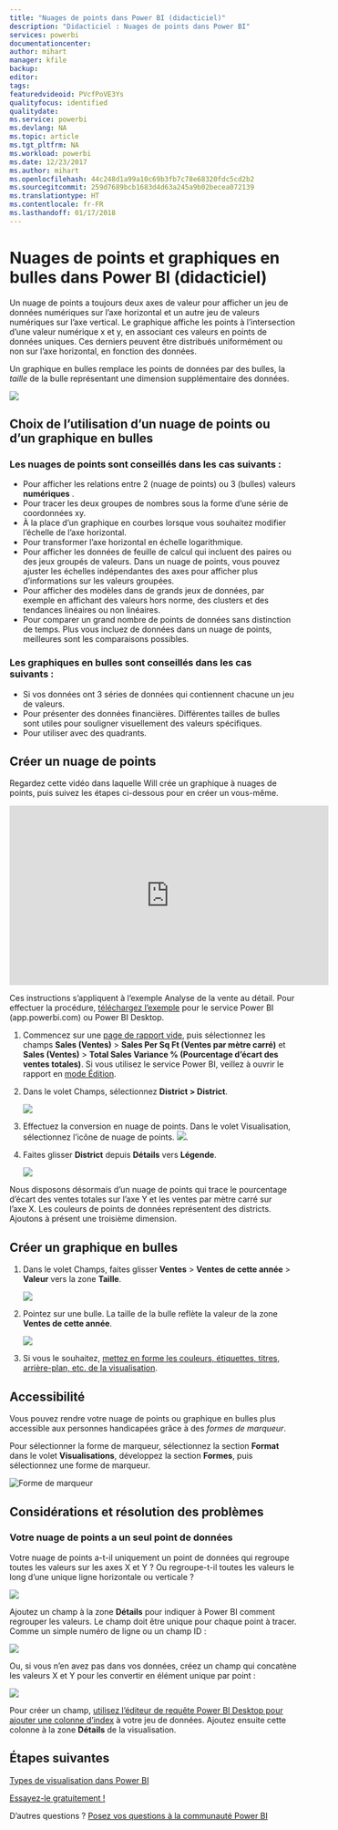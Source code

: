 ```yaml
---
title: "Nuages de points dans Power BI (didacticiel)"
description: "Didacticiel : Nuages de points dans Power BI"
services: powerbi
documentationcenter: 
author: mihart
manager: kfile
backup: 
editor: 
tags: 
featuredvideoid: PVcfPoVE3Ys
qualityfocus: identified
qualitydate: 
ms.service: powerbi
ms.devlang: NA
ms.topic: article
ms.tgt_pltfrm: NA
ms.workload: powerbi
ms.date: 12/23/2017
ms.author: mihart
ms.openlocfilehash: 44c248d1a99a10c69b3fb7c78e68320fdc5cd2b2
ms.sourcegitcommit: 259d7689bcb1683d4d63a245a9b02becea072139
ms.translationtype: HT
ms.contentlocale: fr-FR
ms.lasthandoff: 01/17/2018
---
```

# <a name="scatter-charts-and-bubble-charts-in-power-bi-tutorial"></a>Nuages de points et graphiques en bulles dans Power BI (didacticiel)
Un nuage de points a toujours deux axes de valeur pour afficher un jeu de données numériques sur l’axe horizontal et un autre jeu de valeurs numériques sur l’axe vertical. Le graphique affiche les points à l’intersection d’une valeur numérique x et y, en associant ces valeurs en points de données uniques. Ces derniers peuvent être distribués uniformément ou non sur l’axe horizontal, en fonction des données.

Un graphique en bulles remplace les points de données par des bulles, la *taille* de la bulle représentant une dimension supplémentaire des données.

![](media/power-bi-visualization-scatter/power-bi-bubble-chart.png)

## <a name="when-to-use-a-scatter-chart-or-bubble-chart"></a>Choix de l’utilisation d’un nuage de points ou d’un graphique en bulles
### <a name="scatter-charts-are-a-great-choice"></a>Les nuages de points sont conseillés dans les cas suivants :
* Pour afficher les relations entre 2 (nuage de points) ou 3 (bulles) valeurs **numériques** .
* Pour tracer les deux groupes de nombres sous la forme d’une série de coordonnées xy.
* À la place d’un graphique en courbes lorsque vous souhaitez modifier l’échelle de l’axe horizontal.    
* Pour transformer l’axe horizontal en échelle logarithmique.
* Pour afficher les données de feuille de calcul qui incluent des paires ou des jeux groupés de valeurs. Dans un nuage de points, vous pouvez ajuster les échelles indépendantes des axes pour afficher plus d’informations sur les valeurs groupées.
* Pour afficher des modèles dans de grands jeux de données, par exemple en affichant des valeurs hors norme, des clusters et des tendances linéaires ou non linéaires.
* Pour comparer un grand nombre de points de données sans distinction de temps. Plus vous incluez de données dans un nuage de points, meilleures sont les comparaisons possibles.

### <a name="bubble-charts-are-a-great-choice"></a>Les graphiques en bulles sont conseillés dans les cas suivants :
* Si vos données ont 3 séries de données qui contiennent chacune un jeu de valeurs.
* Pour présenter des données financières.  Différentes tailles de bulles sont utiles pour souligner visuellement des valeurs spécifiques.
* Pour utiliser avec des quadrants.

## <a name="create-a-scatter-chart"></a>Créer un nuage de points
Regardez cette vidéo dans laquelle Will crée un graphique à nuages de points, puis suivez les étapes ci-dessous pour en créer un vous-même.

<iframe width="560" height="315" src="https://www.youtube.com/embed/PVcfPoVE3Ys?list=PL1N57mwBHtN0JFoKSR0n-tBkUJHeMP2cP" frameborder="0" allowfullscreen></iframe>


Ces instructions s’appliquent à l’exemple Analyse de la vente au détail. Pour effectuer la procédure, [téléchargez l’exemple](sample-datasets.md) pour le service Power BI (app.powerbi.com) ou Power BI Desktop.   

1. Commencez sur une [page de rapport vide](power-bi-report-add-page.md), puis sélectionnez les champs **Sales (Ventes)** \> **Sales Per Sq Ft (Ventes par mètre carré)** et **Sales (Ventes)** > **Total Sales Variance % (Pourcentage d’écart des ventes totales)**. Si vous utilisez le service Power BI, veillez à ouvrir le rapport en [mode Édition](service-interact-with-a-report-in-editing-view.md).
 
2. Dans le volet Champs, sélectionnez **District > District**.
   
    ![](media/power-bi-visualization-scatter/power-bi-bar-chart.png)
4. Effectuez la conversion en nuage de points. Dans le volet Visualisation, sélectionnez l’icône de nuage de points.
   ![](media/power-bi-visualization-scatter/pbi_scatter_chart_icon.png).
5. Faites glisser **District** depuis **Détails** vers **Légende**.
   
    ![](media/power-bi-visualization-scatter/power-bi-scatter.png)

Nous disposons désormais d’un nuage de points qui trace le pourcentage d’écart des ventes totales sur l’axe Y et les ventes par mètre carré sur l’axe X.  Les couleurs de points de données représentent des districts.  Ajoutons à présent une troisième dimension.

## <a name="create-a-bubble-chart"></a>Créer un graphique en bulles
1. Dans le volet Champs, faites glisser **Ventes** > **Ventes de cette année** > **Valeur** vers la zone **Taille**. 
   
   ![](media/power-bi-visualization-scatter/power-bi-bubble.png)
2. Pointez sur une bulle.  La taille de la bulle reflète la valeur de la zone **Ventes de cette année**.
   
    ![](media/power-bi-visualization-scatter/pbi_scatter_chart_hover.png)
3. Si vous le souhaitez, [mettez en forme les couleurs, étiquettes, titres, arrière-plan, etc. de la visualisation](service-getting-started-with-color-formatting-and-axis-properties.md).

## <a name="accessibility"></a>Accessibilité

Vous pouvez rendre votre nuage de points ou graphique en bulles plus accessible aux personnes handicapées grâce à des *formes de marqueur*. 

Pour sélectionner la forme de marqueur, sélectionnez la section **Format** dans le volet **Visualisations**, développez la section **Formes**, puis sélectionnez une forme de marqueur.

![Forme de marqueur](media/power-bi-visualization-scatter/pbi_scatter_marker.png)

## <a name="considerations-and-troubleshooting"></a>Considérations et résolution des problèmes
### <a name="your-scatter-chart-has-only-one-data-point"></a>**Votre nuage de points a un seul point de données**
Votre nuage de points a-t-il uniquement un point de données qui regroupe toutes les valeurs sur les axes X et Y ?  Ou regroupe-t-il toutes les valeurs le long d’une unique ligne horizontale ou verticale ?

![](media/power-bi-visualization-scatter/pbi_scatter_tshoot1.png)

Ajoutez un champ à la zone **Détails** pour indiquer à Power BI comment regrouper les valeurs. Le champ doit être unique pour chaque point à tracer.  
Comme un simple numéro de ligne ou un champ ID :

![](media/power-bi-visualization-scatter/pbi_scatter_tshoot.png)

Ou, si vous n’en avez pas dans vos données, créez un champ qui concatène les valeurs X et Y pour les convertir en élément unique par point :

![](media/power-bi-visualization-scatter/pbi_scatter_tshoot2.png)

Pour créer un champ, [utilisez l’éditeur de requête Power BI Desktop pour ajouter une colonne d’index](desktop-add-custom-column.md) à votre jeu de données.  Ajoutez ensuite cette colonne à la zone **Détails** de la visualisation.

## <a name="next-steps"></a>Étapes suivantes
 [Types de visualisation dans Power BI](power-bi-visualization-types-for-reports-and-q-and-a.md)

[Essayez-le gratuitement !](https://powerbi.com/)  

D’autres questions ? [Posez vos questions à la communauté Power BI](http://community.powerbi.com/)

